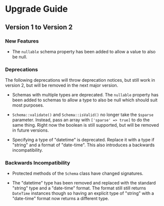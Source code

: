 # Upgrade Guide

## Version 1 to Version 2

### New Features

- The `nullable` schema property has been added to allow a value to also be null.

### Deprecations

The following deprecations will throw deprecation notices, but still work in version 2, but will be removed in the next major version.

- Schemas with multiple types are deprecated. The `nullable` property has been added to schemas to allow a type to also be null which should suit most purposes.

- `Schema::validate()` and `Schema::isValid()` no longer take the `$sparse` parameter. Instead, pass an array with `['sparse' => true]` to do the same thing. Right now the boolean is still supported, but will be removed in future versions.

- Specifying a type of "datetime" is deprecated. Replace it with a type if "string" and a format of "date-time". This also introduces a backwards incompatibility.

### Backwards Incompatibility

- Protected methods of the `Schema` class have changed signatures.

- The "datetime" type has been removed and replaced with the standard "string" type and a "date-time" format. The format still still returns `DateTime` instances though so having an explicit type of "string" with a "date-time" format now returns a different type.
